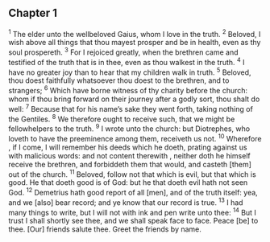 ## Chapter 1

<sup>1</sup> The elder unto the wellbeloved Gaius, whom I love in the truth.
<sup>2</sup> Beloved, I wish above all things that thou mayest prosper and be in health, even as thy soul prospereth.
<sup>3</sup> For I rejoiced greatly, when the brethren came and testified of the truth that is in thee, even as thou walkest in the truth.
<sup>4</sup> I have no greater joy than to hear that my children walk in truth.
<sup>5</sup> Beloved, thou doest faithfully whatsoever thou doest to the brethren, and to strangers;
<sup>6</sup> Which have borne witness of thy charity before the church: whom if thou bring forward on their journey after a godly sort, thou shalt do well:
<sup>7</sup> Because that for his name’s sake they went forth, taking nothing of the Gentiles.
<sup>8</sup> We therefore ought to receive such, that we might be fellowhelpers to the truth.
<sup>9</sup> I wrote unto the church: but Diotrephes, who loveth to have the preeminence among them, receiveth us not.
<sup>10</sup> Wherefore , if I come, I will remember his deeds which he doeth, prating against us with malicious words: and not content therewith , neither doth he himself receive the brethren, and forbiddeth them that would, and casteth [them] out of the church.
<sup>11</sup> Beloved, follow not that which is evil, but that which is good. He that doeth good is of God: but he that doeth evil hath not seen God.
<sup>12</sup> Demetrius hath good report of all [men], and of the truth itself: yea, and we [also] bear record; and ye know that our record is true.
<sup>13</sup> I had many things to write, but I will not with ink and pen write unto thee:
<sup>14</sup> But I trust I shall shortly see thee, and we shall speak face to face. Peace [be] to thee. [Our] friends salute thee. Greet the friends by name.